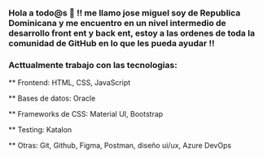 ### Hola a todo@s 👋 !! me llamo jose miguel soy de Republica Dominicana y me encuentro en un nivel intermedio de desarrollo front ent y back ent, estoy a las ordenes de toda la comunidad de GitHub en lo que les pueda ayudar !! 

### Acttualmente trabajo con las tecnologias:

** Frontend: 
HTML, CSS, JavaScript 

** Bases de datos: 
Oracle 

** Frameworks de CSS: 
Material UI, Bootstrap

** Testing: 
Katalon

** Otras: 
Git, Github, Figma, Postman, diseño ui/ux, Azure DevOps 
<!--
**jfalcon89/jfalcon89** is a ✨ _special_ ✨ repository because its `README.md` (this file) appears on your GitHub profile.

Here are some ideas to get you started:

- 🔭 I’m currently working on ...
- 🌱 I’m currently learning ...
- 👯 I’m looking to collaborate on ...
- 🤔 I’m looking for help with ...
- 💬 Ask me about ...
- 📫 How to reach me: ...
- 😄 Pronouns: ...
- ⚡ Fun fact: ...
-->

